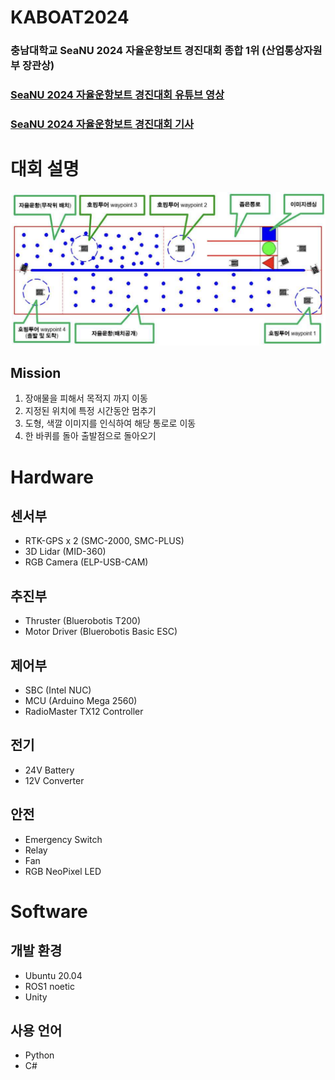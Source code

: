 # KABOAT2024
### 충남대학교 SeaNU 2024 자율운항보트 경진대회 종합 1위 (산업통상자원부 장관상)

### [SeaNU 2024 자율운항보트 경진대회 유튜브 영상](https://www.youtube.com/watch?v=IwlfTJ0ziOw)
### [SeaNU 2024 자율운항보트 경진대회 기사](https://www.lecturernews.com/news/articleView.html?idxno=164746)

# 대회 설명
![대회 설명](images/figure.png)
## Mission
1. 장애물을 피해서 목적지 까지 이동
2. 지정된 위치에 특정 시간동안 멈추기
3. 도형, 색깔 이미지를 인식하여 해당 통로로 이동
4. 한 바퀴를 돌아 출발점으로 돌아오기

# Hardware
## 센서부
* RTK-GPS x 2   (SMC-2000, SMC-PLUS)
* 3D Lidar      (MID-360)
* RGB Camera    (ELP-USB-CAM)

## 추진부
* Thruster      (Bluerobotis T200)
* Motor Driver  (Bluerobotis Basic ESC)

## 제어부
* SBC   (Intel NUC)
* MCU   (Arduino Mega 2560)
* RadioMaster TX12 Controller

## 전기
* 24V Battery
* 12V Converter

## 안전
* Emergency Switch
* Relay
* Fan
* RGB NeoPixel LED


# Software
## 개발 환경
* Ubuntu 20.04
* ROS1 noetic
* Unity

## 사용 언어
* Python
* C#

